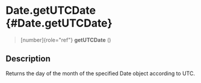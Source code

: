 Date.getUTCDate {#Date.getUTCDate}
===============

> [number]{role="ref"} **getUTCDate** ()

Description
-----------

Returns the day of the month of the specified Date object according to
UTC.
